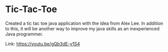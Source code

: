 # Tic-Tac-Toe
Created a tic tac toe java application with the idea from Alex Lee. In addition to this, it will be another way to improve my java skills as an inexperienced Java programmer.

Link: https://youtu.be/gQb3dE-y1S4
